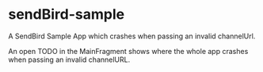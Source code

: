 # sendBird-sample
A SendBird Sample App which crashes when passing an invalid channelUrl.

An open TODO in the MainFragment shows where the whole app crashes when passing an invalid channelURL.
